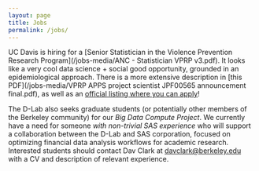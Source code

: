 ```yaml
---
layout: page
title: Jobs
permalink: /jobs/
---
```


UC Davis is hiring for a [Senior Statistician in the Violence Prevention
Research Program](/jobs-media/ANC - Statistician VPRP v3.pdf). It looks like a
very cool data science + social good opportunity, grounded in an
epidemiological approach. There is a more extensive description in [this
PDF](/jobs-media/VPRP APPS project scientist JPF00565 announcement final.pdf),
as well as an [official listing where you can
apply](https://recruit.ucdavis.edu/apply/JPF00565)!

The D-Lab also seeks graduate students (or potentially other members of the
Berkeley community) for our *Big Data Compute Project*. We currently have a
need for someone *with non-trivial SAS experience* who will support a
collaboration between the D-Lab and SAS corporation, focused on optimizing
financial data analysis workflows for academic research. Interested students
should contact Dav Clark at davclark@berkeley.edu with a CV and description of
relevant experience.
